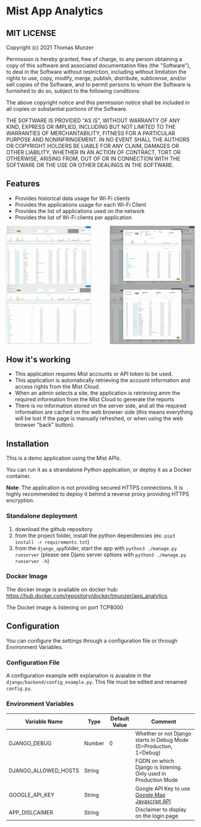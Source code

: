 # Mist App Analytics

## MIT LICENSE
 
Copyright (c) 2021 Thomas Munzer

Permission is hereby granted, free of charge, to any person obtaining a copy of this software and associated documentation files (the "Software"), to deal in the  Software without restriction, including without limitation the rights to use, copy, modify, merge, publish, distribute, sublicense, and/or sell copies of the Software, and to permit persons to whom the Software is furnished to do so, subject to the following conditions:

The above copyright notice and this permission notice shall be included in all copies or substantial portions of the Software.

THE SOFTWARE IS PROVIDED "AS IS", WITHOUT WARRANTY OF ANY KIND, EXPRESS OR IMPLIED, INCLUDING BUT NOT LIMITED TO THE WARRANTIES OF MERCHANTABILITY, FITNESS FOR A PARTICULAR PURPOSE AND NONINFRINGEMENT. IN NO EVENT SHALL THE AUTHORS OR COPYRIGHT HOLDERS BE LIABLE FOR ANY CLAIM, DAMAGES OR OTHER LIABILITY, WHETHER IN AN ACTION OF CONTRACT, TORT OR OTHERWISE, ARISING FROM, OUT OF OR IN CONNECTION WITH THE SOFTWARE OR THE USE OR OTHER DEALINGS IN THE SOFTWARE.


## Features
- Provides historical data usage for Wi-Fi clients
- Provides the applications usage for each Wi-Fi Client
- Provides the list of applications used on the network
- Provides the list of Wi-Fi clients per application


<div style="display:flex;flex-direction:row;justify-content: space-between;">
<img src="https://github.com/tmunzer/app_analytics/raw/main/._readme/clients.png"  width="45%"  />
<img src="https://github.com/tmunzer/app_analytics/raw/main/._readme/client_detail.png"  width="45%"  />
 </div>
<div style="display:flex;flex-direction:row;justify-content: space-between;">
<img src="https://github.com/tmunzer/app_analytics/raw/main/._readme/apps.png"  width="45%"  />
<img src="https://github.com/tmunzer/app_analytics/raw/main/._readme/app_detail.png"  width="45%"  />
 </div>


## How it's working
* This application requires Mist accounts or API token to be used.
* This application is automatically retrieving the account information and access rights from the Mist Cloud.
* When an admin selects a site, the application is retrieving amm the required information from the Mist Cloud to generate the reports
* There is no information stored on the server side, and all the required information are cached on the web browser side (this means everything will be lost if the page is manually refreshed, or when using the web browser "back" button).


## Installation

This is a demo application using the Mist APIs.

You can run it as a strandalone Python application, or deploy it as a Docker container.

**Note**: The application is not providing secured HTTPS connections. It is highly recommended to deploy it behind a reverse proxy providing HTTPS encryption.

### Standalone deployment
1. download the github repository
2. from the project folder, install the python dependencies (ex: `pip3 install -r requirements.txt`)
3. from the `django_app`folder, start the app with `python3 ./manage.py runserver` (please see Djano server options with `python3 ./manage.py runserver -h`)

### Docker Image
The docker image is available on docker hub: https://hub.docker.com/repository/docker/tmunzer/app_analytics.


The Docket image is listening on port TCP8000

## Configuration
You can configure the settings through a configuration file or through Environment Variables.

### Configuration File
A configuration example with explanation is avaiable in the `django/backend/config_example.py`. This file must be edited and renamed `config.py`.

### Environment Variables
| Variable Name | Type | Default Value | Comment |
| ------------- | ---- | ------------- | ------- |
DJANGO_DEBUG | Number | 0 | Whether or not Django starts in Debug Mode (0=Production, 1=Debug) |
DJANGO_ALLOWED_HOSTS | String |  | FQDN on which Django is listening. Only used in Production Mode |
GOOGLE_API_KEY | String | | Google API Key to use [Google Map Javascript API](https://developers.google.com/maps/gmp-get-started) |
APP_DISLCAIMER | String | | Disclaimer to display on the login page | 

